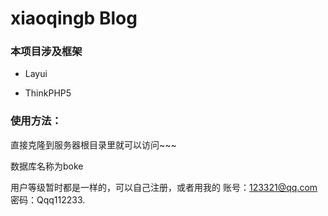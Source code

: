 xiaoqingb Blog
===============

### 本项目涉及框架
+ Layui

+ ThinkPHP5

### 使用方法：

直接克隆到服务器根目录里就可以访问~~~

数据库名称为boke

用户等级暂时都是一样的，可以自己注册，或者用我的
账号：123321@qq.com 
密码：Qqq112233.
